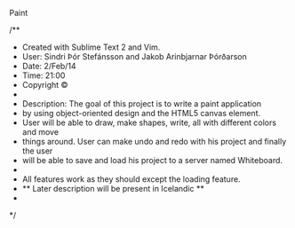 Paint


/**
 * Created with Sublime Text 2 and Vim.
 * User: Sindri Þór Stefánsson and Jakob Arinbjarnar Þórðarson
 * Date: 2/Feb/14
 * Time: 21:00
 * Copyright ©
 *
 * Description: The goal of this project is to write a paint application 
 * by using object-oriented design and the HTML5 canvas element.
 * User will be able to draw, make shapes, write, all with different colors and move 
 * things around. User can make undo and redo with his project and finally the user
 * will be able to save and load his project to a server named Whiteboard.
 *
 * All features work as they should except the loading feature. 
 * ** Later description will be present in Icelandic **
 * 
 */



